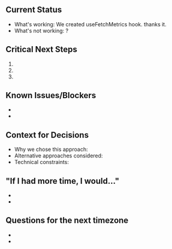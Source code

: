 ## Current Status
- What's working: We created useFetchMetrics hook. thanks it.
- What's not working: ?

## Critical Next Steps
1. 
2. 
3. 

## Known Issues/Blockers
-
-

## Context for Decisions
- Why we chose this approach:
- Alternative approaches considered:
- Technical constraints:

## "If I had more time, I would..."
-
-

## Questions for the next timezone
-
-